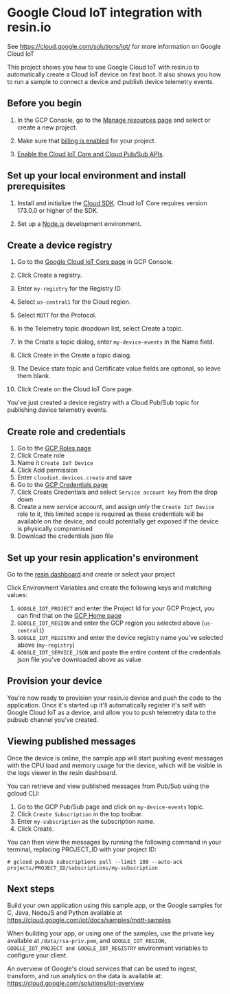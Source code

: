# Google Cloud IoT integration with resin.io

See https://cloud.google.com/solutions/iot/ for more information on Google Cloud IoT


This project shows you how to use Google Cloud IoT with resin.io to automatically create a Cloud IoT device on first boot. It also shows you how to run a sample to connect a device and publish device telemetry events.

## Before you begin

1. In the GCP Console, go to the [Manage resources page](https://console.cloud.google.com/cloud-resource-manager) and select or create a new project.

2. Make sure that [billing is enabled](https://cloud.google.com/billing/docs/how-to/modify-project) for your project.

3. [Enable the Cloud IoT Core and Cloud Pub/Sub APIs](https://console.cloud.google.com/flows/enableapi?apiid=cloudiot.googleapis.com,pubsub).


## Set up your local environment and install prerequisites
1. Install and initialize the [Cloud SDK](https://cloud.google.com/sdk/docs/). Cloud IoT Core requires version 173.0.0 or higher of the SDK.

2. Set up a [Node.js](https://cloud.google.com/nodejs/docs/setup) development environment.

## Create a device registry

1. Go to the [Google Cloud IoT Core page](https://console.cloud.google.com/iot) in GCP Console.

2. Click Create a registry.

3. Enter `my-registry` for the Registry ID.

4. Select `us-central1` for the Cloud region.

5. Select `MQTT` for the Protocol.

6. In the Telemetry topic dropdown list, select Create a topic.

7. In the Create a topic dialog, enter `my-device-events` in the Name field.

8. Click Create in the Create a topic dialog.

9. The Device state topic and Certificate value fields are optional, so leave them blank.

10. Click Create on the Cloud IoT Core page.

You've just created a device registry with a Cloud Pub/Sub topic for publishing device telemetry events.

## Create role and credentials

1. Go to the [GCP Roles page](https://console.cloud.google.com/iam-admin/roles)
2. Click Create role
3. Name it `Create IoT Device`
4. Click Add permission
5. Enter `cloudiot.devices.create` and save
6. Go to the [GCP Credentials page](https://console.cloud.google.com/apis/credentials)
7. Click Create Credentials and select `Service account key` from the drop down
8. Create a new service account, and assign _only_ the `Create IoT Device` role to it, this limited scope is required as these credentials will be available on the device, and could potentially get exposed if the device is physically compromised
9. Download the credentials json file

## Set up your resin application's environment
Go to the [resin dashboard](https://dashboard.resin.io/apps) and create or select your project

Click Environment Variables and create the following keys and matching values:
1. `GOOGLE_IOT_PROJECT` and enter the Project Id for your GCP Project, you can find that on the [GCP Home page](https://console.cloud.google.com/home)
2. `GOOGLE_IOT_REGION` and enter the GCP region you selected above (`us-central1`)
3. `GOOGLE_IOT_REGISTRY` and enter the device registry name you've selected above (`my-registry`)
4. `GOOGLE_IOT_SERVICE_JSON` and paste the entire content of the credentials json file you've downloaded above as value

## Provision your device

You're now ready to provision your resin.io device and push the code to the application. Once it's started up it'll automatically register it's self with Google Cloud IoT as a device, and allow you to push telemetry data to the pubsub channel you've created.

## Viewing published messages

Once the device is online, the sample app will start pushing event messages with the CPU load and memory usage for the
device, which will be visible in the logs viewer in the resin dashboard.

You can retrieve and view published messages from Pub/Sub using the gcloud CLI:
1. Go to the GCP Pub/Sub page and click on `my-device-events` topic.
2. Click `Create Subscription` in the top toolbar.
3. Enter `my-subscription` as the subscription name.
4. Click Create.

You can then view the messages by running the following command in your terminal, replacing PROJECT_ID with your project ID:

```
# gcloud pubsub subscriptions pull --limit 100 --auto-ack projects/PROJECT_ID/subscriptions/my-subscription
```

## Next steps

Build your own application using this sample app, or the Google samples for C, Java, NodeJS and Python available at https://cloud.google.com/iot/docs/samples/mqtt-samples

When building your app, or using one of the samples, use the private key available at `/data/rsa-priv.pem`, and `GOOGLE_IOT_REGION, GOOGLE_IOT_PROJECT and GOOGLE_IOT_REGISTRY`
environment variables to configure your client.

An overview of Google's cloud services that can be used to ingest, transform, and run analytics on the data is available at: https://cloud.google.com/solutions/iot-overview
